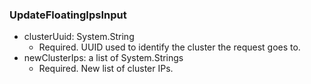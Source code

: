 ### UpdateFloatingIpsInput


- clusterUuid: System.String
  - Required. UUID used to identify the cluster the request goes to.
- newClusterIps: a list of System.Strings
  - Required. New list of cluster IPs.
